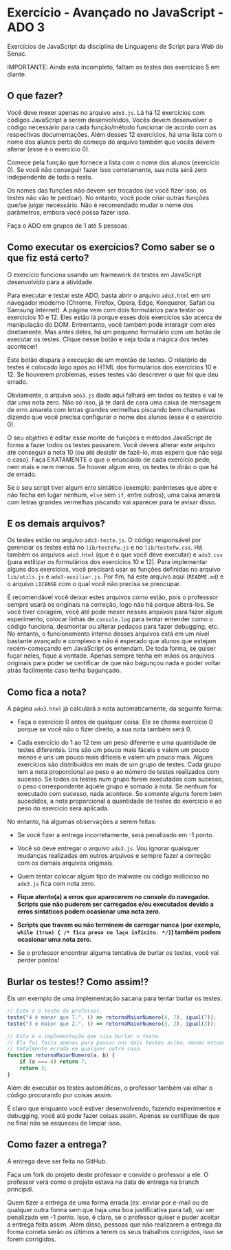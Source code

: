# Exercício - Avançado no JavaScript - ADO 3

Exercícios de JavaScript da disciplina de Linguagens de Script para Web do Senac.

IMPORTANTE: Ainda está incompleto, faltam os testes dos exercícios 5 em diante.

## O que fazer?

Você deve mexer apenas no arquivo `ado3.js`.
Lá há 12 exercícios com códigos JavaScript a serem desenvolvidos.
Vocês devem desenvolver o código necessário para cada função/método funcionar de acordo com as respectivas documentações.
Além desses 12 exercícios, há uma lista com o nome dos alunos perto do começo do arquivo também que vocês devem alterar (esse é o exercício 0).

Comece pela função que fornece a lista com o nome dos alunos (exercício 0).
Se você não conseguir fazer isso corretamente, sua nota será zero independente de todo o resto.

Os nomes das funções não devem ser trocados (se você fizer isso, os testes não vão te perdoar).
No entanto, você pode criar outras funções que/se julgar necessário.
Não é recomendado mudar o nome dos parâmetros, embora você possa fazer isso.

Faça o ADO em grupos de 1 até 5 pessoas.

## Como executar os exercícios? Como saber se o que fiz está certo?

O exercício funciona usando um framework de testes em JavaScript desenvolvido para a atividade.

Para executar e testar este ADO, basta abrir o arquivo `ado3.html` em um navegador moderno (Chrome, Firefox, Opera, Edge, Konqueror, Safari ou Samsung Internet).
A página vem com dois formulários para testar os exercícios 10 e 12.
Eles estão lá porque esses dois exercícios são acerca de manipulação do DOM. Entrentanto, você também pode interagir com eles diretamente.
Mas antes deles, há um pequeno formulário com um botão de executar os testes.
Clique nesse botão e veja toda a mágica dos testes acontecer!

Este botão dispara a execução de um montão de testes.
O relatório de testes é colocado logo após ao HTML dos formulários dos exercícios 10 e 12.
Se houverem problemas, esses testes vão descrever o que foi que deu errado.

Obviamente, o arquivo `ado3.js` dado aqui falhará em todos os testes e vai te dar uma nota zero.
Não só isso, já te dará de cara uma caixa de mensagem de erro amarela com letras grandes vermelhas piscando bem chamativas dizendo que você precisa configurar o nome dos alunos (esse é o exercício 0).

O seu objetivo é editar esse monte de funções e métodos JavaScript de forma a fazer todos os testes passarem.
Você deverá alterar este arquivo até conseguir a nota 10 (ou até desistir de fazê-lo, mas espero que não seja o caso).
Faça EXATAMENTE o que o enunciado de cada exercício pede, nem mais e nem menos.
Se houver algum erro, os testes te dirão o que há de errado.

Se o seu script tiver algum erro sintático (exemplo: parênteses que abre e não fecha em lugar nenhum, `else` sem `if`, entre outros), uma caixa amarela com letras grandes vermelhas piscando vai aparecer para te avisar disso.

## E os demais arquivos?

Os testes estão no arquivo `ado3-teste.js`.
O código responsável por gerenciar os testes está no `lib/testefw.js` e no `lib/testefw.css`.
Há também os arquivos `ado3.html` (que é o que você deve executar) e `ado3.css` (para estilizar os formulários dos exercícios 10 e 12).
Para implementar alguns dos exercícios, você precisará usar as funções definidas no arquivo `lib/utils.js` e `ado3-auxiliar.js`.
Por fim, há este arquivo aqui (`README.md`) e o arquivo `LICENSE` com o qual você não precisa se preocupar.

É recomendável você deixar estes arquivos como estão, pois o professsor sempre usará os originais na correção, logo não há porque alterá-los.
Se você tiver coragem, você até pode mexer nesses arquivos para fazer algum experimento, colocar linhas de `console.log` para tentar entender como o código funciona, desmontar ou alterar pedaços para fazer debugging, etc.
No entanto, o funcionamento interno desses arquivos está em um nível bastante avançado e complexo e não é esperado que alunos que estejam recém-começando em JavaScript os entendam.
De toda forma, se quiser fuçar neles, fique a vontade.
Apenas sempre tenha em mãos os arquivos originais para poder se certificar de que não bagunçou nada e poder voltar atrás facilmente caso tenha bagunçado.

## Como fica a nota?

A página `ado3.html` já calculará a nota automaticamente, da seguinte forma:

- Faça o exercício 0 antes de qualquer coisa.
  Ele se chama exercício 0 porque se você não o fizer direito, a sua nota também será 0.

- Cada exercício do 1 ao 12 tem um peso diferente e uma quantidade de testes diferentes.
  Uns são um pouco mais fáceis e valem um pouco menos e uns um pouco mais difíceis e valem um pouco mais.
  Alguns exercícios são distribuídos em mais de um grupo de testes.
  Cada grupo tem a nota proporcional ao peso e ao número de testes realizados com sucesso.
  Se todos os testes num grupo forem executados com sucesso, o peso correspondente àquele grupo é somado à nota.
  Se nenhum for executado com sucesso, nada acontece.
  Se somente alguns forem bem sucedidos, a nota proporcional à quantidade de testes do exercício e ao peso do exercício será aplicada.

No entanto, há algumas observações a serem feitas:

- Se você fizer a entrega incorretamente, será penalizado em -1 ponto.

- Você só deve entregar o arquivo `ado3.js`. Vou ignorar quaisquer mudanças realizadas em outros arquivos e sempre fazer a correção com os demais arquivos originais.

- Quem tentar colocar algum tipo de malware ou código malicioso no `ado3.js` fica com nota zero.

- **Fique atento(a) a erros que aparecerem no console do navegador. Scripts que não puderem ser carregados e/ou executados devido a erros sintáticos podem ocasionar uma nota zero.**

- **Scripts que travem ou não terminem de carregar nunca (por exemplo, `while (true) { /* fica preso no laço infinito. */}`) também podem ocasionar uma nota zero.**

- Se o professor encontrar alguma tentativa de burlar os testes, você vai perder pontos!

## Burlar os testes!? Como assim!?

Eis um exemplo de uma implementação sacana para tentar burlar os testes:

```js
// Este é o teste do professor.
teste("4 é menor que 7.", () => retornaMaiorNumero(4, 7), igual(7));
teste("3 é maior que 2.", () => retornaMaiorNumero(3, 2), igual(3));

// Esta é a implementação que visa burlar o teste.
// Ela foi feita apenas para passar nos dois testes acima, mesmo estando
// totalmente errada em qualquer outro caso.
function retornaMaiorNumero(a, b) {
    if (a === 4) return 7;
    return 3;
}
```

Além de executar os testes automáticos, o professor também vai olhar o código procurando por coisas assim.

É claro que enquanto você estiver desenvolvendo, fazendo experimentos e debugging, você até pode fazer coisas assim.
Apenas se certifique de que no final não se esqueceu de limpar isso.

## Como fazer a entrega?

A entrega deve ser feita no GitHub.

Faça um fork do projeto deste professor e convide o professor a ele. O professor verá como o projeto estava na data de entrega na branch principal.

Quem fizer a entrega de uma forma errada (ex: enviar por e-mail ou de qualquer outra forma sem que haja uma boa justificativa para tal), vai ser penalizado em -1 ponto.
Isso, é claro, se o professor quiser e puder aceitar a entrega feita assim.
Além disso, pessoas que não realizarem a entrega da forma correta serão os últimos a terem os seus trabalhos corrigidos, isso se forem corrigidos.
